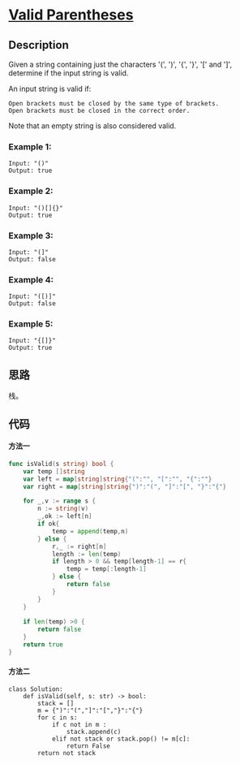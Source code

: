 # [Valid Parentheses](https://leetcode-cn.com/problems/valid-parentheses/)

## Description

Given a string containing just the characters '(', ')', '{', '}', '[' and ']', determine if the input string is valid.

An input string is valid if:

    Open brackets must be closed by the same type of brackets.
    Open brackets must be closed in the correct order.
    
Note that an empty string is also considered valid.


### Example 1:

````
Input: "()"
Output: true
````

### Example 2:

````
Input: "()[]{}"
Output: true
````

### Example 3:

````
Input: "(]"
Output: false
````

### Example 4:

````
Input: "([)]"
Output: false
````

### Example 5:

````
Input: "{[]}"
Output: true
````

## 思路

栈。

## 代码

#### 方法一

```` Go
func isValid(s string) bool {
	var temp []string
	var left = map[string]string{"(":"", "[":"", "{":""}
	var right = map[string]string{")":"(", "]":"[", "}":"{"}

	for _,v := range s {
		n := string(v)
		_,ok := left[n]
		if ok{
			temp = append(temp,n)
		} else {
			r,_ := right[n]
			length := len(temp)
			if length > 0 && temp[length-1] == r{
				temp = temp[:length-1]
			} else {
				return false
			}
		}
	}
    
	if len(temp) >0 {
		return false
	}
	return true
}
````

#### 方法二

``` Python3
class Solution:
    def isValid(self, s: str) -> bool:
        stack = []
        m = {")":"(","]":"[","}":"{"}
        for c in s:
            if c not in m :
                stack.append(c)
            elif not stack or stack.pop() != m[c]:
                return False
        return not stack
```
